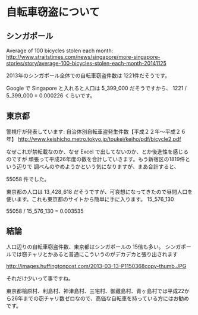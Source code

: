 # 自転車窃盗について

## シンガポール

Average of 100 bicycles stolen each month:
http://www.straitstimes.com/news/singapore/more-singapore-stories/story/average-100-bicycles-stolen-each-month-20141125

2013年のシンガポール全体での自転車窃盗件数は 1221件だそうです。

Google で Singapore と入れると人口は 5_399_000 だそうですから、
1221 / 5_399_000 = 0.000226 くらいです。

## 東京都

警視庁が発表しています: 自治体別自転車盗発生件数【平成２２年～平成２６年】
http://www.keishicho.metro.tokyo.jp/toukei/keiho/pdf/bicycle2.pdf

なぜこれが禁転載なのか、なぜ Excel で出してないのか、とか後進性を感じるのですが
頑張って平成26年度の数を合計していきます。もう新宿区の1819件という辺りで
調べんのやめようかという気になりますが、まあ合計すると、

55058 件でした。

東京都の人口は 13_428_618 だそうですが、可哀想になってきたので昼間人口を使います。これも東京都のサイトから簡単に手に入ります。 15_576_130

55058 / 15_576_130 = 0.003535

## 結論

人口辺りの自転車窃盗件数、東京都はシンガポールの 15倍も多い。
シンガポールでは窃チャリとかあると普通にこういうのがデカデカと張り出されます

http://images.huffingtonpost.com/2013-03-13-P1150368copy-thumb.JPG

それだけ少いって事ですね。

東京都桧原村、利島村、神津島村、三宅村、御蔵島村、青ヶ島村では平成22から26年までの窃チャリ数ゼロなので、高価な自転車を持っている方にはお勧めです。